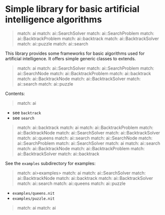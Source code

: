 # Simple library for basic artificial intelligence algorithms

> match: ai
> match: ai::SearchSolver
> match: ai::SearchProblem
> match: ai::BacktrackProblem
> match: ai::backtrack
> match: ai::BacktrackSolver
> match: ai::puzzle
> match: ai::search

This library provides some frameworks for basic algorithms used for artificial intelligence.
It offers simple generic classes to extends.

> match: ai
> match: ai::SearchSolver
> match: ai::SearchProblem
> match: ai::SearchNode
> match: ai::BacktrackProblem
> match: ai::backtrack
> match: ai::BacktrackNode
> match: ai::BacktrackSolver
> match: ai::search
> match: ai::puzzle

Contents:

> match: ai

* see `backtrack`
* see `search`

> match: ai::backtrack
> match: ai
> match: ai::BacktrackProblem
> match: ai::BacktrackNode
> match: ai::SearchSolver
> match: ai::BacktrackSolver
> match: ai::queens
> match: ai::search
> match: ai::SearchNode
> match: ai::SearchProblem
> match: ai::SearchSolver
> match: ai
> match: ai::search
> match: ai::BacktrackNode
> match: ai::BacktrackProblem
> match: ai::BacktrackSolver
> match: ai::backtrack

See the `examples` subdirectory for examples:

> match: ai>examples>
> match: ai
> match: ai::SearchSolver
> match: ai::BacktrackNode
> match: ai::backtrack
> match: ai::BacktrackSolver
> match: ai::search
> match: ai::queens
> match: ai::puzzle

* `examples/queens.nit`
* `examples/puzzle.nit`

> match: ai
> match: ai


